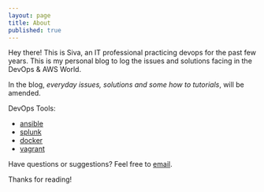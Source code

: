 ```yaml
---
layout: page
title: About
published: true
---
```


<p class="message">
  Hey there! This is Siva, an IT professional practicing devops for the past few years. This is my personal blog to log the issues and solutions facing in the DevOps & AWS World. 
</p>

In the blog, *everyday issues, solutions and some how to tutorials*, will be amended.  

DevOps Tools:

* [ansible](http://ansible.com)
* [splunk](http://splunk.com)
* [docker](http://docker.com)
* [vagrant](http://vagrantup.com)


Have questions or suggestions? Feel free to [email](sivamuthu.uk@gmail.com).

Thanks for reading!
